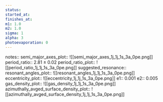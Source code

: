 ```yaml
---
status:
started_at:
finishes_at:
m1: 1.0
m2: 1.0
sigma: 1
alpha: 3
photoevaporation: 0
---
```


notes::
semi_major_axes_plot:: ![[semi_major_axes_1j_1j_1s_3a_0pe.png]]
period_ratio:: 2.81 ± 0.02
period_ratio_plot:: ![[period_ratio_1j_1j_1s_3a_0pe.png]]
suggested_resonance:: 
resonant_angles_plot:: ![[resonant_angles_1j_1j_1s_3a_0pe.png]]
eccentricity_plot:: ![[eccentricity_1j_1j_1s_3a_0pe.png]]
e1:: 0.001
e2:: 0.005
gas_density_plot:: ![[gas_density_1j_1j_1s_3a_0pe.png]]
azimuthally_avged_surface_density_plot:: ![[azimuthally_avged_surface_density_1j_1j_1s_3a_0pe.png]]

